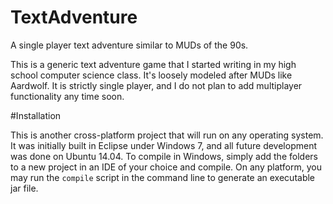 # TextAdventure
A single player text adventure similar to MUDs of the 90s.

This is a generic text adventure game that I started writing in my high school computer science class. It's loosely modeled after MUDs like Aardwolf.
It is strictly single player, and I do not plan to add multiplayer functionality any time soon. 

#Installation

This is another cross-platform project that will run on any operating system. It was initially built in Eclipse under Windows 7, and all future development
was done on Ubuntu 14.04. To compile in Windows, simply add the folders to a new project in an IDE of your choice and compile. On any platform,
you may run the `compile` script in the command line to generate an executable jar file. 

